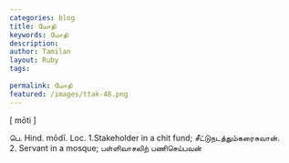 ```yaml
---
categories: blog
title: மோதி
keywords: மோதி
description: 
author: Tamilan
layout: Ruby
tags: 
 
permalink: மோதி
featured: /images/ttak-48.png
---
```

  
[ mōti ]  
  
பெ. Hind. mōdī. Loc. 1.Stakeholder in a chit fund; சீட்டுநடத்தும்கரைசுவான்.   
2. Servant in a mosque; பள்ளிவாசலிற் பணிசெய்பவன்
